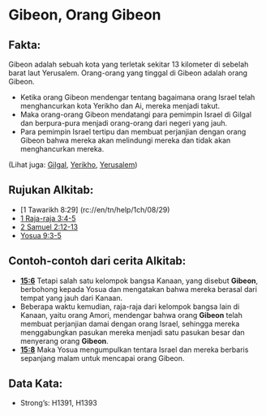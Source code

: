 # Gibeon, Orang Gibeon

## Fakta: 

Gibeon adalah sebuah kota yang terletak sekitar 13 kilometer di sebelah barat laut Yerusalem. Orang-orang yang tinggal di Gibeon adalah orang Gibeon. 

* Ketika orang Gibeon mendengar tentang bagaimana orang Israel telah menghancurkan kota Yerikho dan Ai, mereka menjadi takut.
* Maka orang-orang Gibeon mendatangi para pemimpin Israel di Gilgal dan berpura-pura menjadi orang-orang dari negeri yang jauh.
* Para pemimpin Israel tertipu dan membuat perjanjian dengan orang Gibeon bahwa mereka akan melindungi mereka dan tidak akan menghancurkan mereka. 

(Lihat juga: [Gilgal](../names/gilgal.md), [Yerikho](../names/jericho.md), [Yerusalem](../names/jerusalem.md)) 

## Rujukan Alkitab: 

* [1 Tawarikh 8:29] (rc://en/tn/help/1ch/08/29)
* [1 Raja-raja 3:4-5](rc://en/tn/help/1ki/03/04)
* [2 Samuel 2:12-13](rc://en/tn/help/2sa/02/12)
* [Yosua 9:3-5](rc://en/tn/help/jos/09/03) 

## Contoh-contoh dari cerita Alkitab:

* __[15:6](rc://en/tn/help/obs/15/06)__ Tetapi salah satu kelompok bangsa Kanaan, yang disebut __Gibeon__, berbohong kepada Yosua dan mengatakan bahwa mereka berasal dari tempat yang jauh dari Kanaan.
* Beberapa waktu kemudian, raja-raja dari kelompok bangsa lain di Kanaan, yaitu orang Amori, mendengar bahwa orang __Gibeon__ telah membuat perjanjian damai dengan orang Israel, sehingga mereka menggabungkan pasukan mereka menjadi satu pasukan besar dan menyerang orang __Gibeon__.
* __[15:8](rc://en/tn/help/obs/15/08)__ Maka Yosua mengumpulkan tentara Israel dan mereka berbaris sepanjang malam untuk mencapai orang Gibeon. 

## Data Kata: 

* Strong’s: H1391, H1393
